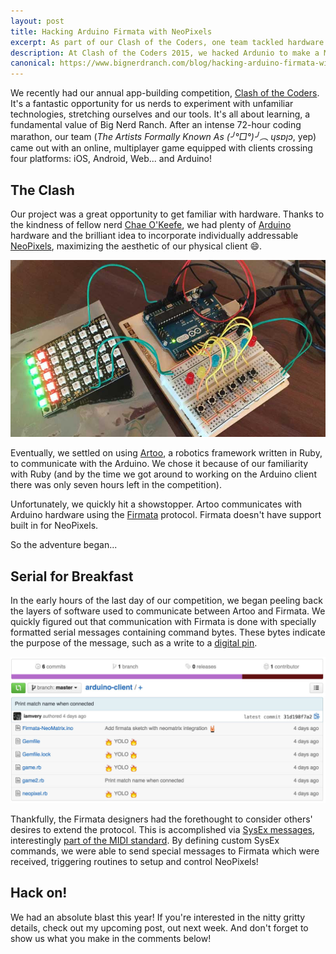 ```yaml
---
layout: post
title: Hacking Arduino Firmata with NeoPixels
excerpt: As part of our Clash of the Coders, one team tackled hardware hacking with Arduino, NeoPixels and Artoo.
description: At Clash of the Coders 2015, we hacked Ardunio to make a Mastermind clone.
canonical: https://www.bignerdranch.com/blog/hacking-arduino-firmata-with-neopixels
---
```


We recently had our annual app-building competition, [Clash of the Coders][clash].
It's a fantastic opportunity for us nerds to experiment with unfamiliar
technologies, stretching ourselves and our tools. It's all about learning, a
fundamental value of Big Nerd Ranch. After an intense 72-hour coding marathon,
our team (_The Artists Formally Known As (╯°□°)╯︵ ɥsɐןɔ_, yep) came out with
an online, multiplayer game equipped with clients crossing four platforms: iOS,
Android, Web... and Arduino!

## The Clash

Our project was a great opportunity to get familiar with hardware. Thanks to
the kindness of fellow nerd [Chae O'Keefe][chae], we had plenty
of [Arduino][arduino] hardware and the brilliant idea to incorporate
individually addressable [NeoPixels][neopixel], maximizing the aesthetic of our
physical client 😄.

![arduino client](/img/blog/2015/03/arduino-client.jpg)

Eventually, we settled on using [Artoo][artoo], a robotics framework written in
Ruby, to communicate with the Arduino. We chose it because of our familiarity with
Ruby (and by the time we got around to working on the Arduino client there was
only seven hours left in the competition).

Unfortunately, we quickly hit a showstopper. Artoo communicates with Arduino
hardware using the [Firmata][firmata] protocol. Firmata doesn't have support
built in for NeoPixels.

So the adventure began...

## Serial for Breakfast

In the early hours of the last day of our competition, we began peeling back
the layers of software used to communicate between Artoo and Firmata. We
quickly figured out that communication with Firmata is done with specially
formatted serial messages containing command bytes. These bytes indicate the
purpose of the message, such as a write to a [digital pin][digital-pin].

![gh screenshot](/img/blog/2015/03/gh-screenshot.png)

Thankfully, the Firmata designers had the forethought to consider others'
desires to extend the protocol. This is accomplished via [SysEx messages][sysex-message],
interestingly [part of the MIDI standard][sysex-midi]. By defining custom
SysEx commands, we were able to send special messages to Firmata which were
received, triggering routines to setup and control NeoPixels!

## Hack on!

We had an absolute blast this year! If you're interested in the nitty gritty
details, check out my upcoming post, out next week. And don't forget to show us what you make in the comments below!


[clash]: https://www.bignerdranch.com/blog/clash-of-the-coders-winners-2015/
[arduino]: http://www.arduino.cc
[chae]: http://www.bignerdranch.com/about-us/nerds/chae-okeefe
[neopixel]: http://www.adafruit.com/category/168
[artoo]: http://artoo.io
[firmata]: http://firmata.org
[digital-pin]: http://arduino.cc/en/Tutorial/DigitalPins
[sysex-message]: http://firmata.org/wiki/V2.2ProtocolDetails#Sysex_Message_Format
[sysex-midi]: http://electronicmusic.wikia.com/wiki/System_exclusive
[new-issue]: https://github.com/iamvery/artoo-neopixel/issues/new
